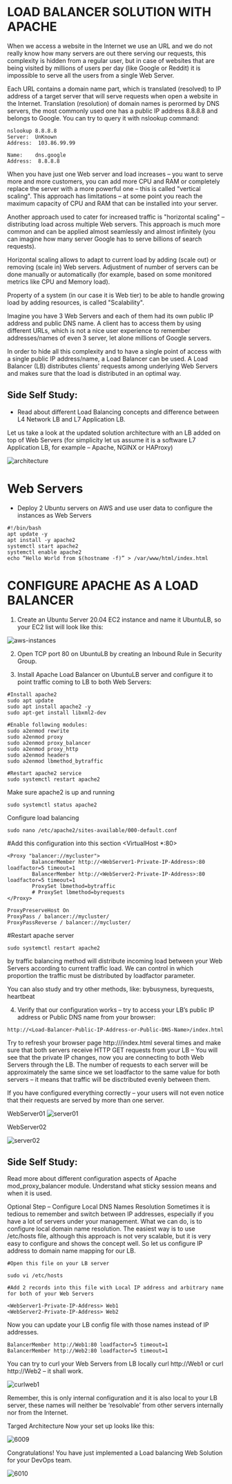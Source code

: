 # LOAD BALANCER SOLUTION WITH APACHE

When we access a website in the Internet we use an URL and we do not really know how many servers are out there serving our requests, this complexity is hidden from a regular user, but in case of websites that are being visited by millions of users per day (like Google or Reddit) it is impossible to serve all the users from a single Web Server.

Each URL contains a domain name part, which is translated (resolved) to IP address of a target server that will serve requests when open a website in the Internet. Translation (resolution) of domain names is perormed by DNS servers, the most commonly used one has 
a public IP address 8.8.8.8 and belongs to Google. You can try to query it with nslookup command:

```
nslookup 8.8.8.8
Server:  UnKnown
Address:  103.86.99.99

Name:    dns.google
Address:  8.8.8.8
```

When you have just one Web server and load increases – you want to serve more and more customers, you can add more CPU and RAM or completely replace the server with a more powerful one – this is called "vertical scaling". This approach has limitations – at some point you reach the maximum capacity of CPU and RAM that can be installed into your server.

Another approach used to cater for increased traffic is "horizontal scaling" – distributing load across multiple Web servers. This approach is much more common and can be applied almost seamlessly and almost infinitely (you can imagine how many server Google has to serve billions of search requests).

Horizontal scaling allows to adapt to current load by adding (scale out) or removing (scale in) Web servers. Adjustment of number of servers can be done manually or automatically (for example, based on some monitored metrics like CPU and Memory load).

Property of a system (in our case it is Web tier) to be able to handle growing load by adding resources, is called "Scalability".

Imagine you have 3 Web Servers and each of them had its own public IP address and public DNS name. A client has to access them by using different URLs, which is not a nice user experience to remember addresses/names of even 3 server, let alone millions of Google servers.

In order to hide all this complexity and to have a single point of access with a single public IP address/name, a Load Balancer can be used. A Load Balancer (LB) distributes clients' requests among underlying Web Servers and makes sure that the load is distributed in an optimal way.

## Side Self Study:
- Read about different Load Balancing concepts and difference between L4 Network LB and L7 Application LB.

Let us take a look at the updated solution architecture with an LB added on top of Web Servers (for simplicity let us assume it is a software L7 Application LB, for example – Apache, NGINX or HAProxy)

![architecture](https://github.com/wilfredoha/DevOps-Projects/blob/main/09%20-%20LOAD%20BALANCER%20SOLUCTION%20WITH%20APACHE/images/architecture.png)

# Web Servers
- Deploy 2 Ubuntu servers on AWS and use user data to configure the instances as Web Servers

```
#!/bin/bash
apt update -y
apt install -y apache2
systemctl start apache2
systemctl enable apache2
echo “Hello World from $(hostname -f)” > /var/www/html/index.html
```

# CONFIGURE APACHE AS A LOAD BALANCER

1. Create an Ubuntu Server 20.04 EC2 instance and name it UbuntuLB, so your EC2 list will look like this:

![aws-instances](https://github.com/wilfredoha/DevOps-Projects/blob/main/09%20-%20LOAD%20BALANCER%20SOLUCTION%20WITH%20APACHE/images/aws-instances.png)

2. Open TCP port 80 on UbuntuLB by creating an Inbound Rule in Security Group.

3. Install Apache Load Balancer on UbuntuLB server and configure it to point traffic coming to LB to both Web Servers:

```
#Install apache2
sudo apt update
sudo apt install apache2 -y
sudo apt-get install libxml2-dev

#Enable following modules:
sudo a2enmod rewrite
sudo a2enmod proxy
sudo a2enmod proxy_balancer
sudo a2enmod proxy_http
sudo a2enmod headers
sudo a2enmod lbmethod_bytraffic

#Restart apache2 service
sudo systemctl restart apache2
```

Make sure apache2 is up and running

```
sudo systemctl status apache2
```

Configure load balancing

```
sudo nano /etc/apache2/sites-available/000-default.conf
```

#Add this configuration into this section <VirtualHost *:80>  </VirtualHost>

```
<Proxy "balancer://mycluster">
        BalancerMember http://<WebServer1-Private-IP-Address>:80 loadfactor=5 timeout=1
        BalancerMember http://<WebServer2-Private-IP-Address>:80 loadfactor=5 timeout=1
        ProxySet lbmethod=bytraffic
        # ProxySet lbmethod=byrequests
</Proxy>

ProxyPreserveHost On
ProxyPass / balancer://mycluster/
ProxyPassReverse / balancer://mycluster/
```

#Restart apache server

```
sudo systemctl restart apache2
```

by traffic balancing method will distribute incoming load between your Web Servers according to current traffic load. We can control in which proportion the traffic must be distributed by loadfactor parameter.

You can also study and try other methods, like: bybusyness, byrequests, heartbeat

4. Verify that our configuration works – try to access your LB’s public IP address or Public DNS name from your browser:

```
http://<Load-Balancer-Public-IP-Address-or-Public-DNS-Name>/index.html
```

Try to refresh your browser page http://<Load-Balancer-Public-IP-Address-or-Public-DNS-Name>/index.html several times and make sure that both servers receive HTTP GET requests from your LB – You will see that the private IP changes, now you are connecting to both Web Servers through the LB. The number of requests to each server will be approximately the same since we set loadfactor to the same value for both servers – it means that traffic will be disctributed evenly between them.

If you have configured everything correctly – your users will not even notice that their requests are served by more than one server.

WebServer01
![server01](https://github.com/wilfredoha/DevOps-Projects/blob/main/09%20-%20LOAD%20BALANCER%20SOLUCTION%20WITH%20APACHE/images/server01.png)

WebServer02

![server02](https://github.com/wilfredoha/DevOps-Projects/blob/main/09%20-%20LOAD%20BALANCER%20SOLUCTION%20WITH%20APACHE/images/server02.png)

## Side Self Study:
Read more about different configuration aspects of Apache mod_proxy_balancer module. Understand what sticky session means and when it is used.

Optional Step – Configure Local DNS Names Resolution Sometimes it is tedious to remember and switch between IP addresses, especially if you have a lot of servers under your management.
What we can do, is to configure local domain name resolution. The easiest way is to use /etc/hosts file, although this approach is not very scalable, but it is very easy to configure and shows the concept well. So let us configure IP address to domain name mapping for 
our LB.
  
  
```
#Open this file on your LB server

sudo vi /etc/hosts

#Add 2 records into this file with Local IP address and arbitrary name for both of your Web Servers

<WebServer1-Private-IP-Address> Web1
<WebServer2-Private-IP-Address> Web2
```

Now you can update your LB config file with those names instead of IP addresses.
  
```
BalancerMember http://Web1:80 loadfactor=5 timeout=1
BalancerMember http://Web2:80 loadfactor=5 timeout=1
```
  
You can try to curl your Web Servers from LB locally curl http://Web1 or curl http://Web2 – it shall work.

![curlweb1](https://github.com/wilfredoha/DevOps-Projects/blob/main/09%20-%20LOAD%20BALANCER%20SOLUCTION%20WITH%20APACHE/images/curlweb1.png)

Remember, this is only internal configuration and it is also local to your LB server, these names will neither be ‘resolvable’ from other servers internally nor from the Internet.

Targed Architecture
Now your set up looks like this:
  

![6009](https://user-images.githubusercontent.com/85270361/210151400-4d6381de-b901-429e-b66b-9b7c2f4b2fe5.PNG)

  
  
Congratulations!
You have just implemented a Load balancing Web Solution for your DevOps team.
  
  
![6010](https://user-images.githubusercontent.com/85270361/210151428-77f996d3-556a-4c83-b763-8f64cf4c0efd.PNG)

